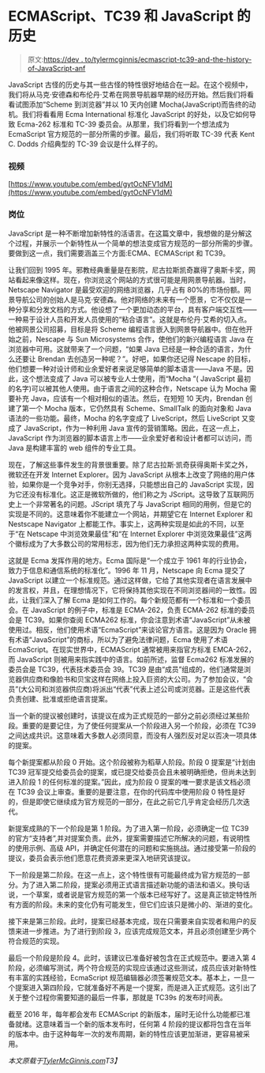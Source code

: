 # ECMAScript、TC39 和 JavaScript 的历史

> 原文:[https://dev . to/tylermcginnis/ecmascript-tc39-and-the-history-of-JavaScript-anf](https://dev.to/tylermcginnis/ecmascript-tc39-and-the-history-of-javascript-anf)

JavaScript 古怪的历史与其一些古怪的特性很好地结合在一起。在这个视频中，我们将从马克·安德森和布伦丹·艾希在网景导航器早期的经历开始。然后我们将看看试图添加“Scheme 到浏览器”并以 10 天内创建 Mocha(JavaScript)而告终的动机。我们将看看用 Ecma International 标准化 JavaScript 的好处，以及它如何导致 Ecma-262 标准和 TC-39 委员会。从那里，我们将看到一个想法成为 EcmaScript 官方规范的一部分所需的步骤。最后，我们将听取 TC-39 代表 Kent C. Dodds 介绍典型的 TC-39 会议是什么样子的。

### 视频

[https://www.youtube.com/embed/gytOcNFV1dM](https://www.youtube.com/embed/gytOcNFV1dM)

### 岗位

JavaScript 是一种不断增加新特性的活语言。在这篇文章中，我想做的是分解这个过程，并展示一个新特性从一个简单的想法变成官方规范的一部分所需的步骤。要做到这一点，我们需要涵盖三个方面:ECMA、ECMAScript 和 TC39。

让我们回到 1995 年。邪教经典重量是在影院，尼古拉斯凯奇赢得了奥斯卡奖，网站看起来像这样。现在，你浏览这个网站的方式很可能是用网景导航器。当时，Netscape Navigator 是最受欢迎的网络浏览器，几乎占有 80%的市场份额。网景导航公司的创始人是马克·安德森。他对网络的未来有一个愿景，它不仅仅是一种分享和分发文档的方式。他设想了一个更加动态的平台，具有客户端交互性——一种易于设计人员和开发人员使用的“粘合语言”。这就是布伦丹·艾希的切入点。他被网景公司招募，目标是将 Scheme 编程语言嵌入到网景导航器中。但在他开始之前，Nescape 与 Sun Microsystems 合作，使他们的新兴编程语言 Java 在浏览器中可用。这就带来了一个问题，“如果 Java 已经是一种合适的语言，为什么还要让 Brendan 去创造另一种呢？”。好吧，如果你还记得 Nescape 的目标，他们想要一种对设计师和业余爱好者来说足够简单的脚本语言——Java 不是。因此，这个想法变成了 Java 可以被专业人士使用，而“Mocha ”( JavaScript 最初的名字)可以被其他人使用。由于语言之间的这种合作，Netscape 认为 Mocha 需要补充 Java，应该有一个相对相似的语法。然后，在短短 10 天内，Brendan 创建了第一个 Mocha 版本，它仍然具有 Scheme、SmallTalk 的面向对象和 Java 语法的一些功能。最终，Mocha 的名字变成了 LiveScript，然后 LiveScript 又变成了 JavaScript，作为一种利用 Java 宣传的营销策略。因此，在这一点上，JavaScript 作为浏览器的脚本语言上市——业余爱好者和设计者都可以访问，而 Java 是构建丰富的 web 组件的专业工具。

现在，了解这些事件发生的背景很重要。除了尼古拉斯·凯奇获得奥斯卡奖之外，微软还在开发 Internet Explorer。因为 JavaScript 从根本上改变了网络的用户体验，如果你是一个竞争对手，你别无选择，只能想出自己的 JavaScript 实现，因为它还没有标准化。这正是微软所做的，他们称之为 JScript。这导致了互联网历史上一个非常著名的问题。JScript 填充了与 JavaScript 相同的用例，但是它的实现是不同的。这意味着你不能建立一个网站，并期望它在 Internet Explorer 和 Nestscape Navigator 上都能工作。事实上，这两种实现是如此的不同，以至于“在 Netscape 中浏览效果最佳”和“在 Internet Explorer 中浏览效果最佳”这两个徽标成为了大多数公司的常用标志，因为他们无力承担这两种实现的费用。

这就是 Ecma 发挥作用的地方。Ecma 国际是“一个成立于 1961 年的行业协会，致力于信息和通信系统的标准化”。1996 年 11 月，Netscape 向 Ecma 提交了 JavaScript 以建立一个标准规范。通过这样做，它给了其他实现者在语言发展中的发言权，并且，在理想情况下，它将保持其他实现在不同浏览器间的一致性。因此，让我们深入了解 Ecma 是如何工作的。每个新规范都有一个标准和一个委员会。在 JavaScript 的例子中，标准是 ECMA-262，负责 ECMA-262 标准的委员会是 TC39。如果你查阅 ECMA262 标准，你会注意到术语“JavaScript”从未被使用过。相反，他们使用术语“EcmaScript”来谈论官方语言。这是因为 Oracle 拥有术语“JavaScript”的商标，所以为了避免法律问题，Ecma 使用了术语 EcmaScript。在现实世界中，ECMAScript 通常被用来指官方标准 EMCA-262，而 JavaScript 则被用来指实践中的语言。如前所述，监督 Ecma262 标准发展的委员会是 TC39，代表技术委员会 39。TC39 是由“成员”组成的，他们通常是浏览器供应商和像脸书和贝宝这样在网络上投入巨资的大公司。为了参加会议，“会员”(大公司和浏览器供应商)将派出“代表”代表上述公司或浏览器。正是这些代表负责创建、批准或拒绝语言提案。

当一个新的提议被创建时，该提议在成为正式规范的一部分之前必须经过某些阶段。重要的是要记住，为了使任何提案从一个阶段进入另一个阶段，必须在 TC39 之间达成共识。这意味着大多数人必须同意，而没有人强烈反对足以否决一项具体的提案。

每个新提案都从阶段 0 开始。这个阶段被称为稻草人阶段。阶段 0 提案是“计划由 TC39 冠军提交给委员会的提案，或已提交给委员会且未被明确拒绝，但尚未达到进入阶段 1 的任何标准的提案。”因此，成为阶段 0 提案的唯一要求是该文档必须在 TC39 会议上审查。重要的是要注意，在你的代码库中使用阶段 0 特性是好的，但是即使它继续成为官方规范的一部分，在此之前它几乎肯定会经历几次迭代。

新提案成熟的下一个阶段是第 1 阶段。为了进入第一阶段，必须确定一位 TC39 的官方“支持者”,并对提案负责。此外，提案需要描述它所解决的问题，有说明性的使用示例、高级 API，并确定任何潜在的问题和实施挑战。通过接受第一阶段的提议，委员会表示他们愿意花费资源来更深入地研究该提议。

下一阶段是第二阶段。在这一点上，这个特性很有可能最终成为官方规范的一部分。为了进入第二阶段，提案必须用正式语言描述新功能的语法和语义。换句话说，一个草案，或者说是官方规范的第一个版本已经写好了。这是真正锁定特性所有方面的阶段。未来的变化仍有可能发生，但它们应该只是微小的、渐进的变化。

接下来是第三阶段。此时，提案已经基本完成，现在只需要来自实现者和用户的反馈来进一步推进。为了进行到阶段 3，应该完成规范文本，并且必须创建至少两个符合规范的实现。

最后一个阶段是阶段 4。此时，该建议已准备好被包含在正式规范中。要进入第 4 阶段，必须编写测试，两个符合规范的实现应该通过这些测试，成员应该对新特性有丰富的实践经验，EcmaScript 规范编辑器必须签署规范文本。基本上，一旦一个提案进入第四阶段，它就准备好不再是一个提案，而是进入正式规范。这引出了关于整个过程你需要知道的最后一件事，那就是 TC39s 的发布时间表。

截至 2016 年，每年都会发布 ECMAScript 的新版本，届时无论什么功能都已准备就绪。这意味着当一个新的版本发布时，任何第 4 阶段的提议都将包含在当年的版本中。由于这种每年一次的发布周期，新的特性应该更加渐进，更容易被采用。

*本文原载于[TylerMcGinnis.com](https://tylermcginnis.com/videos/ecmascript/)T3】*